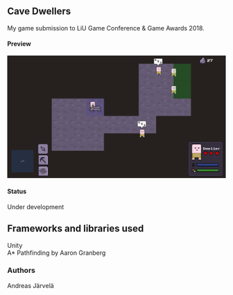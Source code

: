 ## Cave Dwellers
My game submission to LiU Game Conference & Game Awards 2018.

#### Preview
![alt text](https://raw.githubusercontent.com/AndreasJarvela/cave-dwellers/master/game-preview.png)

#### Status
Under development

## Frameworks and libraries used
Unity <br>
A* Pathfinding by Aaron Granberg

### Authors
Andreas Järvelä
